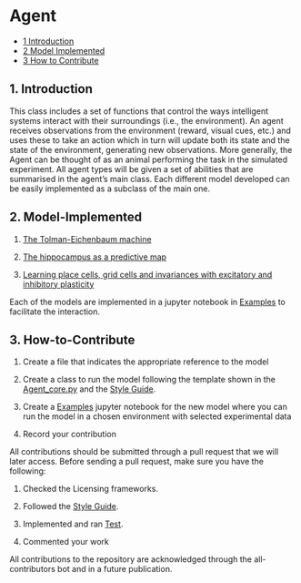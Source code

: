 # Agent

* [1 Introduction](#1-Introduction)
* [2 Model Implemented](#2-Model-Implemented)
* [3 How to Contribute](#3-How-to-Contribute)


## 1. Introduction

This class includes a set of functions that control the ways intelligent systems interact
with their surroundings (i.e., the environment). An agent receives observations from the environment (reward, visual cues, etc.) and uses these to take an action which in turn will update both its state and the state of the environment, generating new observations. More generally, the Agent can be thought of as an animal performing the task in the simulated experiment. All agent types will be given a set of abilities that are summarised in the agent’s main class. Each different model developed can be easily implemented as a subclass of the main one.  


## 2. Model-Implemented 

  1. [The Tolman-Eichenbaum machine](https://github.com/ClementineDomine/NeuralPlayground/blob/main/neuralplayground/agents/whittington_2020.py)
  
  2. [The hippocampus as a predictive map](https://github.com/ClementineDomine/NeuralPlayground/blob/main/neuralplayground/agents/stachenfeld_2018.py)

  3. [Learning place cells, grid cells and invariances with excitatory and inhibitory plasticity](https://github.com/ClementineDomine/NeuralPlayground/blob/main/neuralplayground/agents/weber_2018.py)

Each of the models are implemented in a jupyter notebook in [Examples](https://github.com/ClementineDomine/NeuralPlayground/tree/main/examples) to facilitate the interaction.

## 3. How-to-Contribute

  1. Create a file that indicates the appropriate reference to the model

  2. Create a class to run the model following the template shown in the [Agent_core.py](https://github.com/ClementineDomine/NeuralPlayground/blob/main/neuralplayground/agents/agent_core.py) and the [Style Guide](https://github.com/ClementineDomine/NeuralPlayground/tree/main/documents/style_guide.md).
  
  3. Create a [Examples](https://github.com/ClementineDomine/NeuralPlayground/tree/main/examples) jupyter notebook for the new model where you can run the model in a chosen environment with selected experimental data
  
  3. Record your contribution

All contributions should be submitted through a pull request that we will later access. 
Before sending a pull request, make sure you have the following:

1. Checked the Licensing frameworks. 

2. Followed the [Style Guide](https://github.com/ClementineDomine/NeuralPlayground/tree/main/documents/style_guide.md).

3. Implemented and ran [Test](https://github.com/ClementineDomine/NeuralPlayground/tree/main/neuralplayground/tests).

4. Commented your work 
        
All contributions to the repository are acknowledged through the all-contributors bot and in a future publication.
